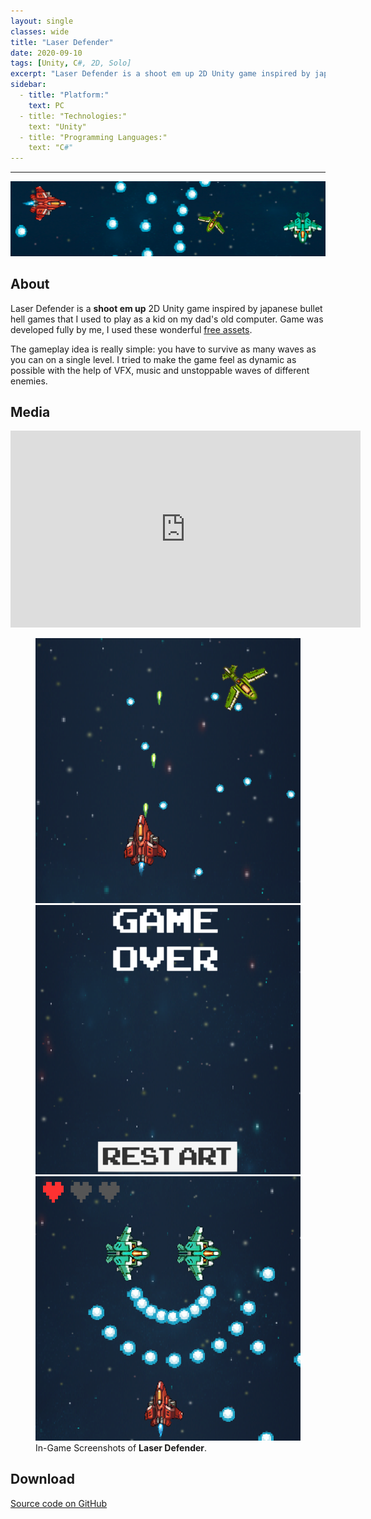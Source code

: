 ```yaml
---
layout: single
classes: wide
title: "Laser Defender"
date: 2020-09-10
tags: [Unity, C#, 2D, Solo]
excerpt: "Laser Defender is a shoot em up 2D Unity game inspired by japanese bullet hell games. The idea is simple: you have to survive as many waves of different types of enemies as you can."
sidebar:
  - title: "Platform:"
    text: PC
  - title: "Technologies:"
    text: "Unity"
  - title: "Programming Languages:"
    text: "C#"
---
```

<hr>
<img class="full" src="/images/Laser Defender.png" alt="banner">
<h2>About</h2>
<p>Laser Defender is a <b>shoot em up</b> 2D Unity game inspired by japanese bullet hell games that I used to play as a kid on my dad's old computer. Game was developed fully by me, I used these wonderful <a href="https://ravenmore.itch.io/pixel-space-shooter-assets">free assets</a>.</p>
<p>The gameplay idea is really simple: you have to survive as many waves as you can on a single level. I tried to make the game feel as dynamic as possible with the help of VFX, music and unstoppable waves of different enemies.</p>
<h2>Media</h2>
<iframe width="560" height="315" src="https://www.youtube.com/embed/1OzfOvEEFjw" frameborder="0" allow="accelerometer; autoplay; clipboard-write; encrypted-media; gyroscope; picture-in-picture" allowfullscreen></iframe>
<figure class="third">
	<img src="/images/laser-1.png">
	<img src="/images/laser-2.png">
	<img src="/images/laser-3.png">
	<figcaption>In-Game Screenshots of <b>Laser Defender</b>.</figcaption>
</figure>
<h2>Download</h2>
<a href="">Source code on GitHub</a>
